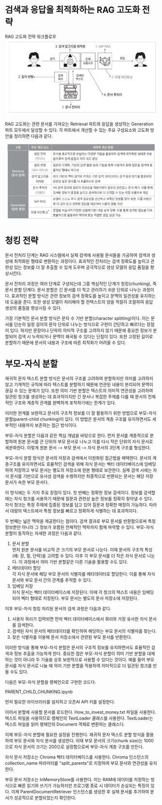 # **검색과 응답을 최적화하는 RAG 고도화 전략**  
RAG 고도화 전략 워크플로우  
![img.png](image/img.png)  
  
RAG 고도화는 관련 문서를 가져오는 Retrieval 파트와 응답을 생성하는 Generation 파트 모두에서 달성할 수 있다. 각 파트에서 개선할 수 있는 주요 
구성요소와 고도화 방안을 정리하면 다음과 같다.  
  
![img.png](image/img2.png)  
  
# **청킹 전략**  
문서 전처리 단계는 RAG 시스템에서 실제 검색에 사용될 문서들을 가공하여 검색과 생성에 최적화된 형태로 변환하는 과정이다. 효과적인 전처리는 검색 정확도를 
높이고 관련성 있는 정보를 더 잘 추출할 수 있게 도우며 궁극적으로 생성 모델의 응답 품질을 향상시킨다.  
  
문서 전처리 과정은 여러 단계로 구성되는데 그중 핵심적인 단계가 청킹(chunking), 즉 문서 분할 단계다. 문서 분할은 긴 문서를 더 작고 관리하기 쉬운 
단위로 나누는 과정이다. 효과적인 분할 방식은 관련 정보의 검색 정확도를 높이고 문맥의 일관성을 유지하는 데 도움을 준다. 또한 생성 모델이 처리해야 할 
컨텍스트의 양을 적절히 조절하여 응답 생성의 품질을 향상시킬 수 있다.  
  
가장 기본적인 문서 분할 방식은 문자 수 기반 분할(character splitting)이다. 이는 문서를 단순히 일정 길이의 문자 단위로 나누는 방식으로 구현이 
간단하고 빠르다는 장점이 있다. 하지만 문장이나 단락의 의미적 구조를 고려하지 않기 때문에 중요한 정보가 분할되어 검색 시 누락되거나 문맥이 왜곡될 수 
있다는 단점이 있다. 또한 고정된 길이로 분할하기 때문에 문서의 내용과 구조에 따른 최적화가 어려울 수 있다.  
  
# **부모-자식 분할**  
재귀적 문자 텍스트 분할 방식은 문서의 구조를 고려하여 분할하지만 의미를 고려하지 않고 기계적인 규칙에 따라 텍스트를 분할하기 때문에 연관된 내용이 
분리되어 문맥이 끊길 수 있는 문제가 있다. 또한 의미 기반 분할은 텍스트의 의미적 연관성을 고려하여 일관된 청크를 생성하는 데 효과적이지만 긴 문서나 
복잡한 주제를 다룰 때 문서의 전체적인 구조와 계층적 관계를 완벽하게 포착하기에는 한계가 있다.  
  
이러한 한계를 보완하고 문서의 구조적 정보를 더 잘 활용하기 위한 방법으로 부모-자식 분할(parent-child chunking)이 있다. 이 방법은 문서의 계층 
구조를 유지하면서도 세부적인 내용까지 보존하는 접근 방식이다.  
  
부모-자식 분할은 다음과 같은 핵심 개념을 바탕으로 한다. 먼저 문서를 계층적으로 분할하여 원본 문서를 큰 단위의 부모 문서로 나누고 이를 다시 작은 단위의 
자식 문서로 세분화한다. 이렇게 원본 문서 -> 부모 문서 -> 자식 문서의 3단계 구조를 형성한다.  
  
부모-자식 분할 방식은 문서의 저장과 검색에서 이원화된 접근법을 채택한다. 문서의 계층구조를 유지하면서도 효율적인 검색을 위해 자식 문서는 벡터 
데이터베이스에 임베딩하여 저장하고 부모 문서는 별도의 저장소에 원본 형태로 보관한다. 실제 검색 시에는 자식 문서를 기반으로 유사성 검색을 수행하지만 
최종적으로 반환되는 문서는 해당 저장 문서가 속한 부모 문서다.  
  
이 방식에는 두 가지 주요 장점이 있다. 첫 번째는 정확한 정보 검색이다. 정보를 검색할 때는 자식 청크를 사용하기 때문에 질문과 관련성 높은 정보를 
정확히 찾아낼 수 있다. 자식 청크는 특정 주제에 집중된 정보를 담고 있어 질문과 정확한 매칭이 가능하다. 따라서 대량의 텍스트에서 특정 정보를 빠르고 정확하게 
식별하는 데 효과적이다.  
  
두 번째는 넓은 맥락을 제공한다는 점이다. 검색 결과로 부모 문서를 반환함으로써 특정 정보뿐만 아니라 그 정보가 포함된 전체적인 맥락까지 함께 파악할 
수 있다. 부모-자식 분할이 동작하는 자세한 과정은 다음과 같다.  
  
1. 문서 분할  
먼저 원본 문서를 비교적 큰 크기의 부모 문서로 나눈다. 이때 문서의 구조적 특성(예: 장, 절, 단락)을 고려할 수 있다. 이후 각 부모 문서를 더 작은 
자식 문서로 나눈다. 이 과정에서 의미 기반 분할같은 다른 기술을 활용할 수도 있다.  
2. 메타데이터 할당  
각 자식 문서에 해당 부모 문서의 식별자를 메타데이터로 할당한다. 이를 통해 자식 문서와 부모 문서 간의 관계를 추적할 수 있다.  
3. 임베딩 저장  
자식 문서는 벡터 데이터베이스에 저장된다. 이때 각 청크의 텍스트 내용은 임베딩되어 벡터 형태로 저장된다. 부모 문서는 별도의 문서 저장소에 저장된다.  
  
이후 부모-자식 청킹 처리된 문서의 검색 과정은 다음과 같다.  
  
1. 사용자 쿼리가 입력되면 먼저 벡터 데이터베이스에서 쿼리와 가장 유사한 자식 문서를 검색한다.  
2. 검색된 자식 문서의 메타데이터를 확인하여 해당하는 부모 문서의 식별자를 찾는다.  
3. 찾은 식별자를 이용해 문서 저장소에서 관련된 부모 문서를 반환한다.  
  
이러한 방식을 통해 부모-자식 분할은 문서의 구조적 정보를 유지하면서도 효율적인 검색과 정보 추출을 가능하게 한다. 중요한 점은 부모-자식 분할이 의미 
기반 분할을 대체하는 것이 아니라 두 기술을 상호 보완적으로 사용할 수 있다는 것이다. 예를 들어 부모 문서를 자식 문서로 나눌 때 의미 기반 분할을 적용하여 
의미적으로 더 일관된 청크를 만들 수도 있다.  
  
다음은 부모-자식 분할을 랭체인으로 구현한 코드다.  
  
PARENT_CHILD_CHUNKING.ipynb  
  
먼저 필요한 라이브러리를 설치하고 오픈AI API 키를 설정한다.  
  
이어서 분할에 사용할 문서를 로드한다. How_to_invest_money.txt 파일을 사용한다. 텍스트 파일을 사용하므로 랭체인의 TextLoader 클래스를 사용한다. 
TextLoader는 텍스트 파일을 읽어 랭체인의 Document 객체로 변환하는 클래스다.  
  
이제 부모-자식 분할에 필요한 설정을 진행한다. 재귀적 문자 텍스트 분할 방식을 활용하여 부모 문서와 자식 문서를 생성한다. 이때 부모 문서의 크기(chunk size)는 
1000으로 자식 문서의 크기는 200으로 설정함으로써 부모-자식 계층 구조를 만든다.  
  
자식 문서 저장소는 Chroma 벡터 데이터베이스를 사용한다. Chroma 인스턴스의 collection_name 파라미터를 "split_parents"로 지정하여 부모 문서와 
연관성을 유지한다.  
  
부모 문서 저장소는 InMemoryStore를 사용한다. 이는 RAM에 데이터를 저장하는 방식으로 빠른 읽기와 쓰기가 가능하지만 프로그램 종료 시 데이터가 
손실되는 특징이 있다. 이제 ParentDocumentRetriever 인스턴스를 생성한 후 실제 문서를 추가하여 문서가 성공적으로 분할되었는지 확인한다.  
  

  

  
